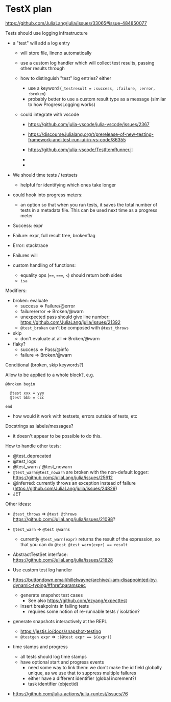 # TestX plan

https://github.com/JuliaLang/julia/issues/33065#issue-484850077

Tests should use logging infrastructure

- a "test" will add a log entry
  - will store file, lineno automatically
  - use a custom log handler which will collect test results, passing other results through

  - how to distinguish "test" log entries? either
    - use a keyword (`_testresult = :success, :failure, :error, :broken`)
    - probably better to use a custom result type as a message (similar to how ProgressLogging works)

  - could integrate with vscode
    - https://github.com/julia-vscode/julia-vscode/issues/2367
    - https://discourse.julialang.org/t/prerelease-of-new-testing-framework-and-test-run-ui-in-vs-code/86355
    - https://github.com/julia-vscode/TestItemRunner.jl

    -
    -
 - We should time tests / testsets
   - helpful for identifying which ones take longer

 - could hook into progress meters:
   - an option so that when you run tests, it saves the total number of tests in a metadata file. This can be used next time as a progress meter

- Success: expr
- Failure: expr, full result tree, brokenflag
- Error: stacktrace

- Failures will
- custom handling of functions:
  - equality ops (`==`, `===`, `<`)  should return both sides
  - `isa`


Modifiers:
- broken: evaluate
  - success => Failure/@error
  - failure/error => Broken/@warn
  - unexpected pass should give line number: https://github.com/JuliaLang/julia/issues/21392
  - `@test_broken` can't be composed with `@test_throws`
- skip
  - don't evaluate at all => Broken/@warn
- flaky?
  - success => Pass/@info
  - failure => Broken/@warn

Conditional (broken, skip keywords?)

Allow to be applied to a whole block?, e.g.
```
@broken begin

  @test xxx = yyy
  @test bbb = ccc

end
```
- how would it work with testsets, errors outside of tests, etc

Docstrings as labels/messages?
 - it doesn't appear to be possible to do this.




How to handle other tests:
 - @test_deprecated
 - @test_logs
 - @test_warn / @test_nowarn
 - `@test_warn`/`@test_nowarn` are broken with the non-default logger: https://github.com/JuliaLang/julia/issues/25612
 - @inferred: currently throws an exception instead of failure (https://github.com/JuliaLang/julia/issues/24829)
 - JET

Other ideas:
 - `@test_throws` => `@test @throws` https://github.com/JuliaLang/julia/issues/21098?
 - `@test_warn` => `@test @warns`
   - currently `@test_warn(expr)` returns the result of the expression, so that you can do `@test @test_warn(expr) == result`
 - AbstractTestSet interface: https://github.com/JuliaLang/julia/issues/21828
 - Use custom test log handler
 - https://buttondown.email/hillelwayne/archive/i-am-disappointed-by-dynamic-typing/#fnref:paramspec
   - generate snapshot test cases
     - See also https://github.com/ezyang/expecttest
   - insert breakpoints in failing tests
     - requires some notion of re-runnable tests / isolation?

- generate snapshots interactively at the REPL
  - https://jestjs.io/docs/snapshot-testing
  - `@testgen expr` => `:(@test expr == $(expr))`

- time stamps and progress
  - all tests should log time stamps
  - have optional start and progress events
    - need some way to link them: we don't make the id field globally unique, as we use that to suppress multiple failures
    - either have a different identifier (global increment?)
    - task identifier (objectid)


- https://github.com/julia-actions/julia-runtest/issues/76